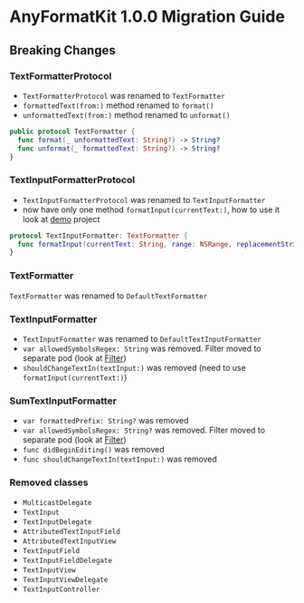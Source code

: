 # AnyFormatKit 1.0.0 Migration Guide

## Breaking Changes

### TextFormatterProtocol

- `TextFormatterProtocol` was renamed to `TextFormatter` 
- `formattedText(from:)` method renamed to `format()`
- `unformattedText(from:)` method renamed to `unformat()`

```swift
public protocol TextFormatter {
  func format(_ unformattedText: String?) -> String?
  func unformat(_ formattedText: String?) -> String?
}
```

### TextInputFormatterProtocol

- `TextInputFormatterProtocol` was renamed to `TextInputFormatter`
- now have only one method `formatInput(currentText:)`, how to use it look at [demo](https://github.com/luximetr/AnyFormatKit/tree/master/Example) project 

```swift 
protocol TextInputFormatter: TextFormatter {
  func formatInput(currentText: String, range: NSRange, replacementString text: String) -> FormattedTextValue
}
```

### TextFormatter

`TextFormatter` was renamed to `DefaultTextFormatter`

### TextInputFormatter 

- `TextInputFormatter` was renamed to `DefaultTextInputFormatter`
- `var allowedSymbolsRegex: String` was removed. Filter moved to separate pod (look at [Filter](https://github.com/Brander-ua/BTextInputFilter))
- `shouldChangeTextIn(textInput:)` was removed (need to use `formatInput(currentText:)`)

### SumTextInputFormatter

- `var formattedPrefix: String?` was removed
- `var allowedSymbolsRegex: String?` was removed. Filter moved to separate pod (look at [Filter](https://github.com/Brander-ua/BTextInputFilter))
- `func didBeginEditing()`  was removed
- `func shouldChangeTextIn(textInput:)` was removed

### Removed classes

- `MulticastDelegate`
- `TextInput`
- `TextInputDelegate`
- `AttributedTextInputField`
- `AttributedTextInputView`
- `TextInputField`
- `TextInputFieldDelegate`
- `TextInputView`
- `TextInputViewDelegate`
- `TextInputController`
